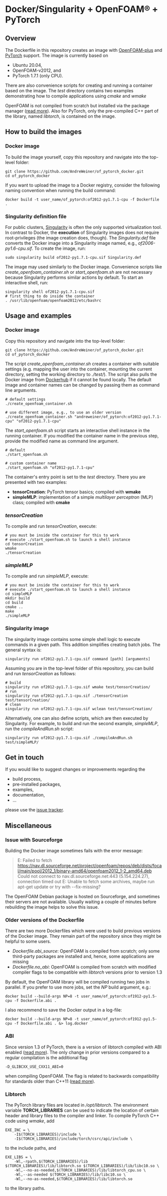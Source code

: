 # Docker/Singularity + OpenFOAM&reg; + PyTorch

## Overview

The Dockerfile in this repository creates an image with [OpenFOAM-plus](https://openfoam.com/) and [PyTorch](https://pytorch.org/) support. The image is currently based on

- Ubuntu 20.04,
- OpenFOAM-v2012, and
- PyTorch 1.7.1 (only CPU).

There are also convenience scripts for creating and running a container based on the image. The *test* directory contains two examples demonstrating how to compile applications using *cmake* and *wmake*

OpenFOAM is not compiled from scratch but installed via the package manager ([read more](https://develop.openfoam.com/Development/openfoam/-/wikis/precompiled/debian)). Also for PyTorch, only the pre-compiled C++ part of the library, named *libtorch*, is contained on the image.

## How to build the images

### Docker image

To build the image yourself, copy this repository and navigate into the top-level folder:
```
git clone https://github.com/AndreWeiner/of_pytorch_docker.git
cd of_pytorch_docker
```
If you want to upload the image to a Docker registry, consider the following naming convention when running the build command:
```
docker build -t user_name/of_pytorch:of2012-py1.7.1-cpu -f Dockerfile .
```

### Singularity definition file

For public clusters, [Singularity](https://sylabs.io/guides/3.6/user-guide/introduction.html) is often the only supported virtualization tool. In contrast to Docker, the **execution** of Singularity images does not require root-privileges (the image creation does, though). The *Singularity.def* file converts the Docker image into a Singularity image named, e.g., *of2006-py1.6-cpu.sif*. To create the image, run:

```
sudo singularity build of2012-py1.7.1-cpu.sif Singularity.def
```

The image may used similarly to the Docker image. Convenience scripts like *create_openfoam_container.sh* or *start_openfoam.sh* are not necessary because Singularity performs similar actions by default. To start an interactive shell, run:

```
singularity shell of2012-py1.7.1-cpu.sif
# first thing to do inside the container
. /usr/lib/openfoam/openfoam2012/etc/bashrc
```

## Usage and examples

### Docker image

Copy this repository and navigate into the top-level folder:
```
git clone https://github.com/AndreWeiner/of_pytorch_docker.git
cd of_pytorch_docker
```

The script *create_openfoam_container.sh* creates a container with suitable settings (e.g. mapping the user into the container, mounting the current directory, setting the working directory to *./test/*). The script also pulls the Docker image from [Dockerhub](https://hub.docker.com/repository/docker/andreweiner/of_pytorch) if it cannot be found locally. The default image and container names can be changed by passing them as command line arguments.

```
# default settings
./create_openfoam_container.sh

# use different image, e.g., to use an older version
./create_openfoam_container.sh "andreweiner/of_pytorch:of2012-py1.7.1-cpu" "of2012-py1.7.1-cpu" 
```

The *start_openfoam.sh* script starts an interactive shell instance in the running container. If you modified the container name in the previous step, provide the modified name as command line argument.

```
# default
./start_openfoam.sh

# custom container name
./start_openfoam.sh "of2012-py1.7.1-cpu"
```

The container's entry point is set to the *test* directory. There you are presented with two examples:

- **tensorCreation**: PyTorch tensor basics; compiled with **wmake**
- **simpleMLP**: implementation of a simple *multilayer perceptron* (MLP) class; compiled with **cmake**

### *tensorCreation*

To compile and run *tensorCreation*, execute:
```
# you must be inside the container for this to work
# execute ./start_openfoam.sh to launch a shell instance
cd tensorCreation
wmake
./tensorCreation
```

### *simpleMLP*

To compile and run *simpleMLP*, execute:
```
# you must be inside the container for this to work
# execute ./start_openfoam.sh to launch a shell instance
cd simpleMLP
mkdir build
cd build
cmake ..
make
./simpleMLP
```

### Singularity image

The singularity image contains some simple shell logic to execute commands in a given path. This addition simplifies creating batch jobs. The general syntax is:

```
singularity run of2012-py1.7.1-cpu.sif command [path] [arguments]
```
Assuming you are in the top-level folder of this repository, you can build and run *tensorCreation* as follows:

```
# build
singularity run of2012-py1.7.1-cpu.sif wmake test/tensorCreation/
# run
singularity run of2012-py1.7.1-cpu.sif ./tensorCreation test/tensorCreation/
# clean
singularity run of2012-py1.7.1-cpu.sif wclean test/tensorCreation/
```
Alternatively, one can also define scripts, which are then executed by Singularity. For example, to build and run the second example, *simpleMLP*, run the *compileAndRun.sh* script:

```
singularity run of2012-py1.7.1-cpu.sif ./compileAndRun.sh test/simpleMLP/
```

## Get in touch

If you would like to suggest changes or improvements regarding the

- build process,
- pre-installed packages,
- examples,
- documentation,
- ...

please use the [issue tracker](https://github.com/AndreWeiner/of_pytorch_docker/issues).

## Miscellaneous

### Issue with Sourceforge

Building the Docker image sometimes fails with the error message:

>E: Failed to fetch https://nav.dl.sourceforge.net/project/openfoam/repos/deb/dists/focal/main/pool/2012_1/binary-amd64/openfoam2012_1-2_amd64.deb  
>Could not connect to nav.dl.sourceforge.net:443 (5.154.224.27), connection timed out
>E: Unable to fetch some archives, maybe run apt-get update or try with --fix-missing?

The OpenFOAM Debian package is hosted on Sourceforge, and sometimes their servers are not available. Usually waiting a couple of minutes before rebuilding the image helps to solve this issue.

### Older versions of the Dockerfile

There are two more Dockerfiles which were used to build previous versions of the Docker image. They remain part of the repository since they might be helpful to some users.

- *Dockerfile.abi_source*: OpenFOAM is compiled from scratch; only some third-party packages are installed and, hence, some applications are missing
- *Dockerfile.no_abi*: OpenFOAM is compiled from scratch with modified compiler flags to be compatible with *libtorch* versions prior to version 1.3

By default, the OpenFOAM library will be compiled running two jobs in parallel. If you prefer to use more jobs, set the *NP* build argument, e.g.:
```
docker build --build-args NP=8 -t user_name/of_pytorch:of1912-py1.5-cpu -f Dockerfile.abi .
```
I also recommend to save the Docker output in a log-file:
```
docker build --build-args NP=8 -t user_name/of_pytorch:of1912-py1.5-cpu -f Dockerfile.abi . &> log.docker
```

### ABI

Since version 1.3 of PyTorch, there is a version of libtorch compiled with ABI enabled ([read more](https://gcc.gnu.org/onlinedocs/libstdc++/manual/using_dual_abi.html)). The only change in prior versions compared to a regular compilation is the additional flag
```
-D_GLIBCXX_USE_CXX11_ABI=0
```
when compiling OpenFOAM. The flag is related to backwards compatibility for standards older than C++11 ([read more](https://gcc.gnu.org/onlinedocs/libstdc++/manual/using_dual_abi.html)).

### Libtorch

The PyTorch library files are located in */opt/libtorch*. The environment variable **TORCH_LIBRARIES** can be used to indicate the location of certain header and library files to the compiler and linker. To compile PyTorch C++ code using *wmake*, add

```
EXE_INC = \
    -I$(TORCH_LIBRARIES)/include \
    -I$(TORCH_LIBRARIES)/include/torch/csrc/api/include \
```
to the include paths, and
```
EXE_LIBS = \
    -Wl,-rpath,$(TORCH_LIBRARIES)/lib $(TORCH_LIBRARIES)/lib/libtorch.so $(TORCH_LIBRARIES)/lib/libc10.so \
    -Wl,--no-as-needed,$(TORCH_LIBRARIES)/lib/libtorch_cpu.so \
    -Wl,--as-needed $(TORCH_LIBRARIES)/lib/libc10.so \
    -Wl,--no-as-needed,$(TORCH_LIBRARIES)/lib/libtorch.so
```
to the library paths.



